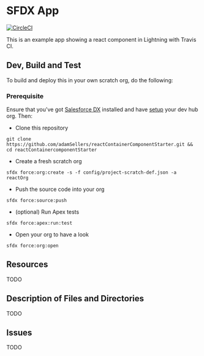 # SFDX  App
[![CircleCI](https://circleci.com/gh/adamSellers/reactContainerComponentStarter.svg?style=svg)](https://circleci.com/gh/adamSellers/reactContainerComponentStarter)

This is an example app showing a react component in Lightning with Travis CI.

## Dev, Build and Test
To build and deploy this in your own scratch org, do the following:

### Prerequisite
Ensure that you've got [Salesforce DX](https://developer.salesforce.com/docs/atlas.en-us.sfdx_setup.meta/sfdx_setup/sfdx_setup_install_cli.htm#sfdx_setup_install_cli) installed and have [setup](https://developer.salesforce.com/docs/atlas.en-us.sfdx_setup.meta/sfdx_setup/sfdx_setup_enable_devhub.htm) your dev hub org. Then:

* Clone this repository
````
git clone https://github.com/adamSellers/reactContainerComponentStarter.git && cd reactContainercomponentStarter
````

* Create a fresh scratch org
````
sfdx force:org:create -s -f config/project-scratch-def.json -a reactOrg
````

* Push the source code into your org
````
sfdx force:source:push
````

* (optional) Run Apex tests
````
sfdx force:apex:run:test
````

* Open your org to have a look
````
sfdx force:org:open
````

## Resources
TODO

## Description of Files and Directories
TODO

## Issues
TODO


